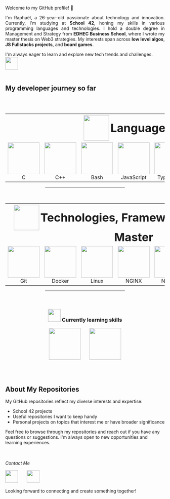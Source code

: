 Welcome to my GitHub profile! 👋

<p align="justify">
I'm Raphaël, a 26-year-old passionate about technology and innovation. Currently, I'm studying at <b>School 42</b>, honing my skills in various programming languages and technologies. I hold a double degree in Management and Strategy from <b>EDHEC Business School</b>, where I wrote my master thesis on Web3 strategies. My interests span across <b>low level algos</b>, <b>JS Fullstacks projects</b>, and <b>board games</b>.
</p>
I'm always eager to learn and explore new tech trends and challenges. <img src="https://github.com/RaphRsl/RaphRsl/assets/79993112/fd5c91d2-e3c5-4472-9eea-8bf5694579f3" height="40">
<br><br>


## My developer journey so far
<br><br>


<!-- LANGUAGES -->

<!-- TABLE - start -->
<table align="center">

  <!-- HEADER - start -->
  <tr>
    <th colspan="8" align="center">
      <img src="https://github.com/RaphRsl/RaphRsl/assets/79993112/acd27840-2338-4b39-8e2c-23fb2f0d96d7" height="80" style="vertical-align: middle;">
      <h2 style="display: inline; vertical-align: middle; font-size: 36px; margin: 0;">Languages I Master</h2>
    </th>
  </tr>
<!-- HEADER - end -->

<!-- LOGOS + TEXT - start -->
  <tr>
    <!-- C -->
    <td align="center">
      <img src="https://github.com/RaphRsl/RaphRsl/assets/79993112/fcb1c7dc-e637-435d-838c-bd4b99dfba5a" height="100">
      <br>C
    </td>
    <!-- C++ -->
    <td align="center">
      <img src="https://github.com/RaphRsl/RaphRsl/assets/79993112/ff912b7b-0067-4757-b706-0c50981751e2" height="100">
      <br>C++
    </td>
    <!-- Bash -->
    <td align="center">
      <img src="https://github.com/RaphRsl/RaphRsl/assets/79993112/f0b4fb58-b07d-4138-ab61-4f19c6d51cba" height="100">
      <br>Bash
    </td>
    <!-- JS -->
    <td align="center">
      <img src="https://github.com/user-attachments/assets/d8973538-6c66-4a4b-ae66-690420b15b3c" height="100">
      <br>JavaScript
    </td>
    <!-- TS -->
    <td align="center">
      <img src="https://github.com/RaphRsl/RaphRsl/assets/79993112/1e51df4f-d6e0-4fb5-80ae-cdf7ac7f92e4" height="100">
      <br>TypeScript
    </td>
    <!-- HTML CSS -->
    <td align="center">
      <img src="https://github.com/user-attachments/assets/d40208aa-4911-4901-9087-3e906b2fabe1" height="100">
      <br>HTML/CSS
    </td>
    <!-- Python -->
    <td align="center">
      <img src="https://github.com/RaphRsl/RaphRsl/assets/79993112/3ee9df3d-5c8a-43f2-96b0-9a14b0868381" height="100">
      <br>Python
    </td>
    <!-- SQL -->
    <td align="center">
      <img src="https://github.com/user-attachments/assets/df16d2a3-af48-491b-bd2f-80d7269a4b02" height="100">
      <br>SQL
    </td>
  </tr>
<!-- LOGOS + TEXT - end -->

</table>
<!-- TABLE - end -->


<!-- LINE -->
<hr style="width: 50%; margin: auto;">
<br><br>


<!-- TOOLS & FRAMEWORKS -->

<!-- TABLE - start -->
<table align="center">

  <!-- HEADER - start -->
  <tr>
    <th colspan="7" align="center">
      <img src="https://github.com/RaphRsl/RaphRsl/assets/79993112/da9d6859-1631-4253-b1d9-e6b76c35f0b9" height="80" style="vertical-align: middle;">
      <h2 style="display: inline; vertical-align: middle; font-size: 36px; margin: 0;">Technologies, Frameworks and Tools I Master</h2>
    </th>
  </tr>
  <!-- HEADER - end -->

  <!-- LOGOS + TEXT - start -->
  <tr>
    <!-- Git -->
    <td align="center">
      <img src="https://github.com/RaphRsl/RaphRsl/assets/79993112/6208a275-d95d-4708-8eae-2dccc4d51a5d" height="100">
      <br>Git
    </td>
    <!-- Docker -->
    <td align="center">
      <img src="https://github.com/RaphRsl/RaphRsl/assets/79993112/7896d98b-0b19-4805-b423-c4257fd76f49" height="100">
      <br>Docker
    </td>
    <!-- Linux -->
    <td align="center">
      <img src="https://github.com/RaphRsl/RaphRsl/assets/79993112/b113a6f1-3658-4874-83b6-9005a0d62396" height="100">
      <br>Linux
    </td>
    <!-- NGINX -->
    <td align="center">
      <img src="https://github.com/RaphRsl/RaphRsl/assets/79993112/9de900e2-db96-4277-93d6-d64190379ff7" height="100">
      <br>NGINX
    </td>
    <!-- NODEJS -->
    <td align="center">
      <img src="https://raw.githubusercontent.com/bablubambal/All_logo_and_pictures/7c0ac2ceb9f9d24992ec393d11fa7337d2f92466/frameworks/nodejs.svg" height="100">
      <br>Node.js
    </td>
    <!-- Django -->
    <td align="center">
      <img src="https://github.com/RaphRsl/RaphRsl/assets/79993112/4440f660-c4af-4b95-af8d-9b64a9d2f40e" height="100">
      <br>Django
    </td>
    <!-- MySQL -->
    <td align="center">
      <img src="https://github.com/RaphRsl/RaphRsl/assets/79993112/517739bc-95b0-4560-a2e2-3c04ad0aa387" height="100">
      <br>MySQL
    </td>
  </tr>
  <!-- LOGOS + TEXT - end -->

</table>
<!-- TABLE - end -->


<!-- LINE -->
<hr style="width: 50%; margin: auto;">
<br><br>

<h3 align="center"> <img src="https://github.com/RaphRsl/RaphRsl/assets/79993112/e7c61635-0940-490b-ba71-113e0d29ffe5" height="40"> Currently learning skills </h3>
<p align="center">
<img src="https://github.com/RaphRsl/RaphRsl/assets/79993112/7eb4df35-db08-45b6-b7d8-0856eb67aa5d" height="100">&nbsp;&nbsp;&nbsp;&nbsp;&nbsp;&nbsp;
<img src="https://github.com/RaphRsl/RaphRsl/assets/79993112/d381e08b-cd65-4e32-b594-f45f59ef7a1a" height="100">
</p>
<br><br>

## About My Repositories

My GitHub repositories reflect my diverse interests and expertise:
* School 42 projects
* Useful repositories I want to keep handy
* Personal projects on topics that interest me or have broader significance

Feel free to browse through my repositories and reach out if you have any questions or suggestions. I'm always open to new opportunities and learning experiences.

<br><br>
*Contact Me*

[<img src="https://github.com/RaphRsl/RaphRsl/assets/79993112/616ce3fb-b121-465f-8a98-058efa6991d9" height="40">](raphael.roussel@edhec.com)&nbsp;&nbsp;&nbsp;&nbsp;&nbsp;&nbsp;
[<img src="https://github.com/RaphRsl/RaphRsl/assets/79993112/4c8d5482-c5dc-4925-87c0-16158d044994" height="40">](https://www.linkedin.com/in/rapha%C3%ABl-roussel-377566172/)

Looking forward to connecting and create something together!

